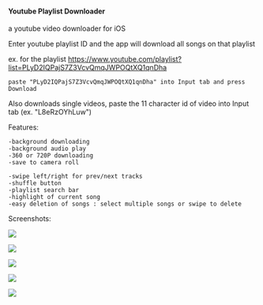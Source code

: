 #### Youtube Playlist Downloader
a youtube video downloader for iOS

Enter youtube playlist ID and the app will download all songs on that playlist

ex. for the playlist https://www.youtube.com/playlist?list=PLyD2IQPajS7Z3VcvQmqJWPOQtXQ1qnDha
  
    paste "PLyD2IQPajS7Z3VcvQmqJWPOQtXQ1qnDha" into Input tab and press Download

Also downloads single videos, paste the 11 character id of video into Input tab (ex. "L8eRzOYhLuw")

Features:

    -background downloading
    -background audio play
    -360 or 720P downloading
    -save to camera roll

    -swipe left/right for prev/next tracks
    -shuffle button
    -playlist search bar
    -highlight of current song
    -easy deletion of songs : select multiple songs or swipe to delete



Screenshots:

![](https://raw.githubusercontent.com/samuelechu/YoutubePlaylist-Downloader/master/Music%20Player/Screenshots/IMG_3898.PNG)
 
![](https://raw.githubusercontent.com/samuelechu/YoutubePlaylist-Downloader/master/Music%20Player/Screenshots/IMG_3896.PNG)

![](https://raw.githubusercontent.com/samuelechu/YoutubePlaylist-Downloader/master/Music%20Player/Screenshots/IMG_3907.PNG)

![](https://raw.githubusercontent.com/samuelechu/YoutubePlaylist-Downloader/master/Music%20Player/Screenshots/IMG_3897.PNG)

![](https://raw.githubusercontent.com/samuelechu/YoutubePlaylist-Downloader/master/Music%20Player/Screenshots/IMG_3899.PNG)
